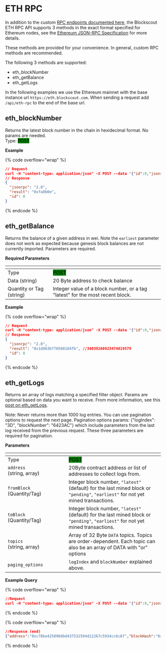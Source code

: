 # ETH RPC

In addition to the custom [RPC endpoints documented here](rpc-endpoints/), the Blockscout ETH RPC API supports 3 methods in the exact format specified for Ethereum nodes, see the [Ethereum JSON-RPC Specification](https://ethereum.github.io/execution-apis/api-documentation/) for more details.&#x20;

These methods are provided for your convenience. In general, custom RPC methods are recommended.&#x20;

The following 3 methods are supported:

* eth\_blockNumber
* eth\_getBalance
* eth\_getLogs

In the following examples we use the Ethereum mainnet with the base instance url  `https://eth.blockscout.com`. When sending a request add `/api/eth-rpc` to the end of the base url.

## eth\_blockNumber

Returns the latest block number in the chain in hexidecimal format. No params are needed.\
Type: <mark style="background-color:green;">POST</mark>

**Example**

{% code overflow="wrap" %}
```json
// Request
curl -H "content-type: application/json" -X POST --data '{"id":0,"jsonrpc":"2.0","method":"eth_blockNumber","params":[]}' https://eth.blockscout.com/api/eth-rpc
// Response
{
  "jsonrpc": "2.0",
  "result": "0xfa0b0e",
  "id": 0
}
```
{% endcode %}

## eth\_getBalance&#x20;

Returns the balance of a given address in wei. Note the `earliest` parameter does not work as expected because genesis block balances are not currently imported. Parameters are required.

**Required Parameters**

<table><thead><tr><th width="130.5"></th><th></th></tr></thead><tbody><tr><td>Type</td><td><mark style="background-color:green;">POST</mark></td></tr><tr><td>Data (string)</td><td>20 Byte address to check balance</td></tr><tr><td>Quantity or Tag (string)</td><td>Integer value of a block number, or a tag "latest" for the most recent block.</td></tr></tbody></table>

**Example**&#x20;

{% code overflow="wrap" %}
```json
// Request
curl -H "content-type: application/json" -X POST --data '{"id":0,"jsonrpc":"2.0","method":"eth_getBalance","params":["0xd8dA6BF26964aF9D7eEd9e03E53415D37aA96045","latest"]}' https://eth.blockscout.com/api/eth-rpc
// Response
{
  "jsonrpc": "2.0",
  "result": "0x1d863bf76508104fb", //34039260923474019579
  "id": 0
}

```
{% endcode %}

## eth\_getLogs

Returns an array of logs matching a specified filter object.  Params are optional based on data you want to receive. From more information, see this [post on eth\_getLogs](https://medium.com/alchemy-api/deep-dive-into-eth-getlogs-5faf6a66fd81).

Note: Never returns more than 1000 log entries. You can use pagination options to request the next page. Pagination options params: {"logIndex": "3D", "blockNumber": "6423AC"} which include parameters from the last log received from the previous request. These three parameters are required for pagination.

**Parameters**

<table><thead><tr><th width="181.5"></th><th></th></tr></thead><tbody><tr><td>Type</td><td><mark style="background-color:green;">POST</mark></td></tr><tr><td><code>address</code><br>(string, array)</td><td>20Byte contract address or list of addresses to collect logs from.</td></tr><tr><td><code>fromBlock</code> <br>(Quantity/Tag)</td><td>Integer block number, <code>"latest"</code> (default) for the last mined block  or <code>"pending"</code>, <code>"earliest"</code> for not yet mined transactions.</td></tr><tr><td><code>toBlock</code><br>(Quantity/Tag)</td><td> Integer block number, <code>"latest"</code> (default) for the last mined block  or <code>"pending"</code>, <code>"earliest"</code> for not yet mined transactions.</td></tr><tr><td><code>topics</code> <br>(string, array)</td><td>Array of 32 Byte <code>DATA</code> topics. Topics are order-dependent. Each topic can also be an array of DATA with "or" options</td></tr><tr><td><code>paging_options</code></td><td><code>logIndex</code> and <code>blockNumber</code> explained above.</td></tr></tbody></table>



**Example Query**

{% code overflow="wrap" %}
```json
//Request
curl -H "content-type: application/json" -X POST --data '{"id":0,"jsonrpc":"2.0","method":"eth_getLogs","params":[{"address":"0xc78Be425090Dbd437532594D12267C5934Cc6c6f","paging_options":{"logIndex":"3D","blockNumber":"6423AC"},"fromBlock":"earliest","toBlock":"latest","topics":["0xddf252ad1be2c89b69c2b068fc378daa952ba7f163c4a11628f55a4df523b3ef"]}]}' https://eth.blockscout.com/api/eth-rpc
```
{% endcode %}

{% code overflow="wrap" %}
```json
//Response (end)
{"address":"0xc78be425090dbd437532594d12267c5934cc6c6f","blockHash":"0x574755e06bf0cec6d59a8cc7db183d4545a90242d03d5bc3806681277356cf4b","blockNumber":"79D4CF","data":"0x000000000000000000000000000000000000000000000c81c6f8fe7064224e6e","logIndex":"66","removed":false,"topics":["0xddf252ad1be2c89b69c2b068fc378daa952ba7f163c4a11628f55a4df523b3ef","0x0000000000000000000000000000000000000000000000000000000000000000","0x00000000000000000000000078c04412a6eb2f524ccf50b5f3d863a82e2f8d6f"],"transactionHash":"0xd35fe29c81484258f38b4848a4d44f54f3dc0b9b3d10ad094b8cd5f3a4815e64","transactionIndex":109,"transactionLogIndex":102,"type":"mined"},{"address":"0xc78be425090dbd437532594d12267c5934cc6c6f","blockHash":"0xcb58a082f58bea43dfb6be8addf97c915190175b9f0f0abc1e05bfd02573f010","blockNumber":"7BA949","data":"0x000000000000000000000000000000000000000000000c81c6272987dea5867a","logIndex":"56","removed":false,"topics":["0xddf252ad1be2c89b69c2b068fc378daa952ba7f163c4a11628f55a4df523b3ef","0x0000000000000000000000000000000000000000000000000000000000000000","0x0000000000000000000000001082e1c4a9c9f946ba102667a14f206c0f81e147"],"transactionHash":"0xd12770e7a1dfa759f6a645981e4bd1d75d2ed131b52565e436bce90b5b39f137","transactionIndex":137,"transactionLogIndex":86,"type":"mined"}],"id":0}

```
{% endcode %}
